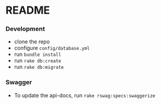 # README

### Development

- clone the repo
- configure `config/database.yml`
- run `bundle install`
- run `rake db:create`
- run `rake db:migrate`

### Swagger

- To update the api-docs, run `rake rswag:specs:swaggerize`